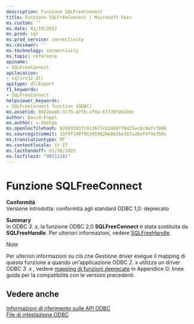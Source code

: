 ```yaml
---
description: Funzione SQLFreeConnect
title: Funzione SQLFreeConnect | Microsoft Docs
ms.custom: ''
ms.date: 01/19/2017
ms.prod: sql
ms.prod_service: connectivity
ms.reviewer: ''
ms.technology: connectivity
ms.topic: reference
apiname:
- SQLFreeConnect
apilocation:
- sqlsrv32.dll
apitype: dllExport
f1_keywords:
- SQLFreeConnect
helpviewer_keywords:
- SQLFreeConnect function [ODBC]
ms.assetid: 0d22eaeb-3c75-47fb-af9a-6f7397e61b9c
author: David-Engel
ms.author: v-daenge
ms.openlocfilehash: 626035937c913677cb10b0f70d25ec6c9afcf806
ms.sourcegitcommit: 33f0f190f962059826e002be165a2bef4f9e350c
ms.translationtype: MT
ms.contentlocale: it-IT
ms.lasthandoff: 01/30/2021
ms.locfileid: "99211181"
---
```

# <a name="sqlfreeconnect-function"></a>Funzione SQLFreeConnect
**Conformità**  
 Versione introdotta: conformità agli standard ODBC 1,0: deprecato  
  
 **Summary**  
 In ODBC *3. x*, la funzione ODBC 2,0 **SQLFreeConnect** è stata sostituita da **SQLFreeHandle**. Per ulteriori informazioni, vedere [SQLFreeHandle](../../../odbc/reference/syntax/sqlfreehandle-function.md).  
  
> [!NOTE]
>  Per ulteriori informazioni su ciò che Gestione driver esegue il mapping di questa funzione a quando un'applicazione ODBC *2. x* utilizza un driver ODBC *3. x* , vedere [mapping di funzioni deprecate](../../../odbc/reference/appendixes/mapping-deprecated-functions.md) in Appendice G: linee guida per la compatibilità con le versioni precedenti.  
  
## <a name="see-also"></a>Vedere anche  
 [Informazioni di riferimento sulle API ODBC](../../../odbc/reference/syntax/odbc-api-reference.md)   
 [File di intestazione ODBC](../../../odbc/reference/install/odbc-header-files.md)
